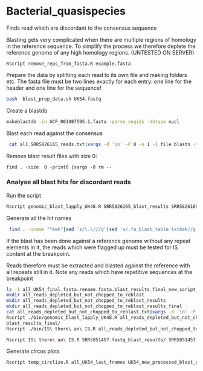 # Bacterial_quasispecies
Finds read which are discordant to the consensus sequence

Blasting gets very complicated when there are multiple regions of homology in the reference sequence. To simplify the process we therefore deplete the reference genome of any high homology regions.
(UNTESTED ON SERVER)

```
Rscript remove_reps_from_fasta.R example.fasta
```


Prepare the data by splitting each read to its own file and making folders etc.
The fasta file must be two lines exactly for each entry: one line for the header and one line for the sequence!
```bash
bash  blast_prep_data.sh UK54.fastq
```


Create a blastdb

```bash
makeblastdb -in GCF_001987595.1.fasta -parse_seqids -dbtype nucl
```




Blast each read against the consensus

```bash
 cat all_SRR5826165_reads.txt|xargs -d '\n' -P 8 -n 1 -I file blastn -task megablast -query SRR5826165_reads/file -db GCF_001985065.1.fasta -outfmt 6 -out ./SRR5826165_blast_results/file_blast_table.txt
```

Remove blast result files with size 0:

```
find . -size  0 -print0 |xargs -0 rm --
```

### Analyse all blast hits for discordant reads


Run the script
```bash
Rscript genomic_blast_lapply_UK48.R SRR5826165_blast_results SRR5826165_blast_results_final
```
Generate all the hit names

```bash
 find . -iname "*kek"|sed 's/\.\///g'|sed 's/.fa_blast_table.txtkek//g' >all_reads
```


If the blast has been done against a reference genome without any repeat elements in it, the reads which were flagged up must be tested
for IS content at the breakpoint.

Reads therefore must be extracted and blasted against the reference with all repeats still in it.
Note any reads which have repetitive sequences at the breakpoint

```bash
ls -1 all_UK54_final.fasta.rename.fasta.blast_results_final_new_script_final|grep "kek"|sed 's/_blast_table.txtkek//g' >all_reads_depleted_but_not_chopped_to_reblast.txt
mkdir all_reads_depleted_but_not_chopped_to_reblast
mkdir all_reads_depleted_but_not_chopped_to_reblast_results
mkdir all_reads_depleted_but_not_chopped_to_reblast_results_final
cat all_reads_depleted_but_not_chopped_to_reblast.txt|xargs -d '\n' -P 8 -n 1 -I file cp ./all_UK54_final.fasta.rename.fasta.reads/file all_reads_depleted_but_not_chopped_to_reblast/
Rscript ./bin/genomic_blast_lapply_UK48.R all_reads_depleted_but_not_chopped_to_reblast_results all_reads_depleted_but_not_chopped_to_re
blast_results_final/
Rscript ./bin/IS\ there\ an\ IS.R all_reads_depleted_but_not_chopped_to_reblast_results/ all_reads_depleted_but_not_chopped_to_reblast_results_final/  all_reads_depleted_but_not_chopped_to_reblast_results_final/all_reads

```

```bash
Rscript IS\ there\ an\ IS.R SRR5851457.fastq_blast_results/ SRR5851457.fastq_blast_results_final/
```

Generate circos plots
```bash
Rscript temp_circlize.R all_UK54_last_frames UK54_new_processed_blast_results UK54_colour2.jpg kolp.txt
```
